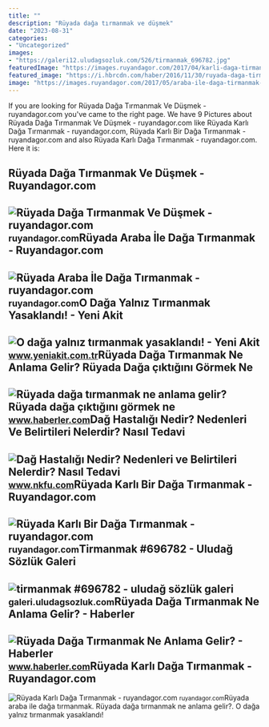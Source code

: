 ```yaml
---
title: ""
description: "Rüyada dağa tırmanmak ve düşmek"
date: "2023-08-31"
categories:
- "Uncategorized"
images:
- "https://galeri12.uludagsozluk.com/526/tirmanmak_696782.jpg"
featuredImage: "https://images.ruyandagor.com/2017/04/karli-daga-tirmanmak-2339.jpg"
featured_image: "https://i.hbrcdn.com/haber/2016/11/30/ruyada-daga-tirmanmak-ne-anlama-gelir-9010871_amp.jpg"
image: "https://images.ruyandagor.com/2017/05/araba-ile-daga-tirmanmak-1849.jpg"
---
```


If you are looking for Rüyada Dağa Tırmanmak Ve Düşmek - ruyandagor.com you've came to the right page. We have 9 Pictures about Rüyada Dağa Tırmanmak Ve Düşmek - ruyandagor.com like Rüyada Karlı Dağa Tırmanmak - ruyandagor.com, Rüyada Karlı Bir Dağa Tırmanmak - ruyandagor.com and also Rüyada Karlı Dağa Tırmanmak - ruyandagor.com. Here it is:

Rüyada Dağa Tırmanmak Ve Düşmek - Ruyandagor.com
------------------------------------------------

 ![Rüyada Dağa Tırmanmak Ve Düşmek - ruyandagor.com](https://images.ruyandagor.com/2017/05/daga-tirmanmak-ve-dusmek-1422.jpg) <small>ruyandagor.com</small>Rüyada Araba İle Dağa Tırmanmak - Ruyandagor.com
------------------------------------------------

 ![Rüyada Araba İle Dağa Tırmanmak - ruyandagor.com](https://images.ruyandagor.com/2017/05/araba-ile-daga-tirmanmak-1849.jpg) <small>ruyandagor.com</small>O Dağa Yalnız Tırmanmak Yasaklandı! - Yeni Akit
-----------------------------------------------

 ![O dağa yalnız tırmanmak yasaklandı! - Yeni Akit](https://cdn.yeniakit.com.tr/images/news/625/o-daga-yalniz-tirmanmak-yasaklandi-h1678774536-c09ebb.png) <small>www.yeniakit.com.tr</small>Rüyada Dağa Tırmanmak Ne Anlama Gelir? Rüyada Dağa çıktığını Görmek Ne
----------------------------------------------------------------------

 ![Rüyada dağa tırmanmak ne anlama gelir? Rüyada dağa çıktığını görmek ne](https://i.hbrcdn.com/haber/2023/01/13/ruyada-daga-tirmanmak-ne-anlama-gelir-ruyada-15557596_3628_amp.jpg) <small>www.haberler.com</small>Dağ Hastalığı Nedir? Nedenleri Ve Belirtileri Nelerdir? Nasıl Tedavi
--------------------------------------------------------------------

 ![Dağ Hastalığı Nedir? Nedenleri ve Belirtileri Nelerdir? Nasıl Tedavi](https://www.nkfu.com/wp-content/uploads/2013/05/daga-tirmanmak-768x458.jpg) <small>www.nkfu.com</small>Rüyada Karlı Bir Dağa Tırmanmak - Ruyandagor.com
------------------------------------------------

 ![Rüyada Karlı Bir Dağa Tırmanmak - ruyandagor.com](https://images.ruyandagor.com/2017/05/karli-bir-daga-tirmanmak-2123.jpg) <small>ruyandagor.com</small>Tirmanmak #696782 - Uludağ Sözlük Galeri
----------------------------------------

 ![tirmanmak #696782 - uludağ sözlük galeri](https://galeri12.uludagsozluk.com/526/tirmanmak_696782.jpg) <small>galeri.uludagsozluk.com</small>Rüyada Dağa Tırmanmak Ne Anlama Gelir? - Haberler
-------------------------------------------------

 ![Rüyada Dağa Tırmanmak Ne Anlama Gelir? - Haberler](https://i.hbrcdn.com/haber/2016/11/30/ruyada-daga-tirmanmak-ne-anlama-gelir-9010871_amp.jpg) <small>www.haberler.com</small>Rüyada Karlı Dağa Tırmanmak - Ruyandagor.com
--------------------------------------------

 ![Rüyada Karlı Dağa Tırmanmak - ruyandagor.com](https://images.ruyandagor.com/2017/04/karli-daga-tirmanmak-2339.jpg) <small>ruyandagor.com</small>Rüyada araba i̇le dağa tırmanmak. Rüyada dağa tırmanmak ne anlama gelir?. O dağa yalnız tırmanmak yasaklandı!
